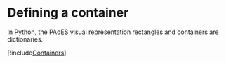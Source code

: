 ﻿# Defining a container

In Python, the PAdES visual representation rectangles and containers are dictionaries.

[!include[Containers](../../../includes/visual-rep/containers.md)]
